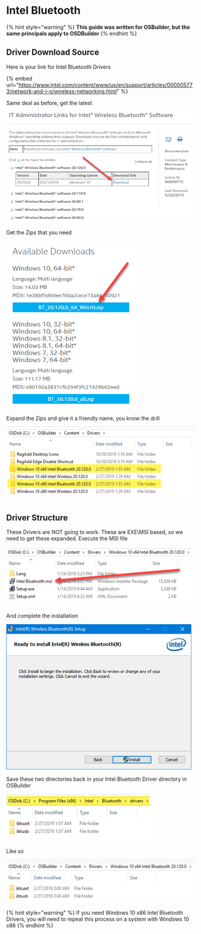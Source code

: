 # Intel Bluetooth

{% hint style="warning" %}
**This guide was written for OSBuilder, but the same principals apply to OSDBuilder**
{% endhint %}

## Driver Download Source

Here is your link for Intel Bluetooth Drivers

{% embed url="https://www.intel.com/content/www/us/en/support/articles/000005773/network-and-i-o/wireless-networking.html" %}

Same deal as before, get the latest

![](../../../../../.gitbook/assets/image%20%2848%29.png)

Get the Zips that you need

![](../../../../../.gitbook/assets/image%20%28183%29.png)

Expand the Zips and give it a friendly name, you know the drill

![](../../../../../.gitbook/assets/image%20%28189%29.png)

## 

## Driver Structure

These Drivers are NOT going to work.  These are EXE\MSI based, so we need to get these expanded.  Execute the MSI file

![](../../../../../.gitbook/assets/image%20%2894%29.png)

And complete the installation

![](../../../../../.gitbook/assets/image%20%2867%29.png)

Save these two directories back in your Intel Bluetooth Driver directory in OSBuilder

![](../../../../../.gitbook/assets/image%20%28126%29.png)

Like so

![](../../../../../.gitbook/assets/image%20%28199%29.png)

{% hint style="warning" %}
If you need Windows 10 x86 Intel Bluetooth Drivers, you will need to repeat this process on a system with Windows 10 x86
{% endhint %}

